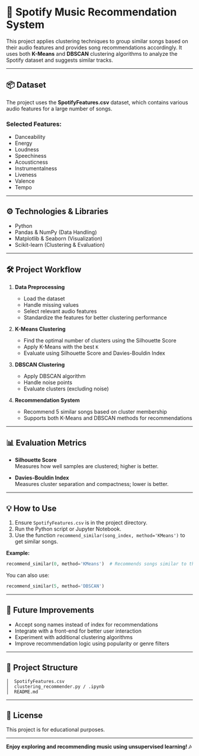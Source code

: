
# 🎵 Spotify Music Recommendation System

This project applies clustering techniques to group similar songs based on their audio features and provides song recommendations accordingly. It uses both **K-Means** and **DBSCAN** clustering algorithms to analyze the Spotify dataset and suggests similar tracks.

---

## 📦 Dataset

The project uses the **SpotifyFeatures.csv** dataset, which contains various audio features for a large number of songs.

### Selected Features:
- Danceability  
- Energy  
- Loudness  
- Speechiness  
- Acousticness  
- Instrumentalness  
- Liveness  
- Valence  
- Tempo  

---

## ⚙️ Technologies & Libraries

- Python  
- Pandas & NumPy (Data Handling)  
- Matplotlib & Seaborn (Visualization)  
- Scikit-learn (Clustering & Evaluation)  

---

## 🛠️ Project Workflow

1. **Data Preprocessing**
   - Load the dataset
   - Handle missing values
   - Select relevant audio features
   - Standardize the features for better clustering performance

2. **K-Means Clustering**
   - Find the optimal number of clusters using the Silhouette Score
   - Apply K-Means with the best `K`
   - Evaluate using Silhouette Score and Davies-Bouldin Index

3. **DBSCAN Clustering**
   - Apply DBSCAN algorithm
   - Handle noise points
   - Evaluate clusters (excluding noise)

4. **Recommendation System**
   - Recommend 5 similar songs based on cluster membership
   - Supports both K-Means and DBSCAN methods for recommendations

---

## 📊 Evaluation Metrics

- **Silhouette Score**  
  Measures how well samples are clustered; higher is better.

- **Davies-Bouldin Index**  
  Measures cluster separation and compactness; lower is better.

---

## 💡 How to Use

1. Ensure `SpotifyFeatures.csv` is in the project directory.  
2. Run the Python script or Jupyter Notebook.  
3. Use the function `recommend_similar(song_index, method='KMeans')` to get similar songs.  

**Example:**

```python
recommend_similar(0, method='KMeans')  # Recommends songs similar to the song at index 0
```

You can also use:
```python
recommend_similar(5, method='DBSCAN')
```

---

## 🚀 Future Improvements

- Accept song names instead of index for recommendations  
- Integrate with a front-end for better user interaction  
- Experiment with additional clustering algorithms  
- Improve recommendation logic using popularity or genre filters  

---

## 📂 Project Structure

```
│  SpotifyFeatures.csv  
│  clustering_recommender.py / .ipynb  
│  README.md  
```

---

## 📝 License

This project is for educational purposes.

---

**Enjoy exploring and recommending music using unsupervised learning! 🎶**
